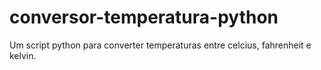 # conversor-temperatura-python
Um script python para converter temperaturas entre celcius, fahrenheit e kelvin. 
